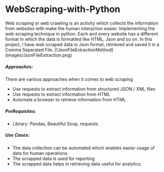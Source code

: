 # WebScraping-with-Python

Web scraping or web crawling is an activity which collects the information from websites with make the human interaction easier.
Implementing the web scraping technique in python. Each and every website has a different format in which the data is formatted like HTML, Json and so on. In this project, I have web scraped data in Json format, retrieved and saved it in a Comma Seperated File.
[!JsonFileExtractionMethod] (images/JsonFileExtraction.png)

##### Approaches: 
There are various approaches when it comes to web scraping
* Use requests to extract information from structured JSON / XML files
* Use requests to extract information from HTML
* Automate a browser to retrieve information from HTML

##### PreRequisites:
* Library: Pandas, Beautiful Soup, requests
    
    
##### Use Cases:
* The data collection can be automated which enables easier usage of data for human operations.
* The scrapped data is used for reporting
* The scrapped data helps in retrieving data useful for analytics.
